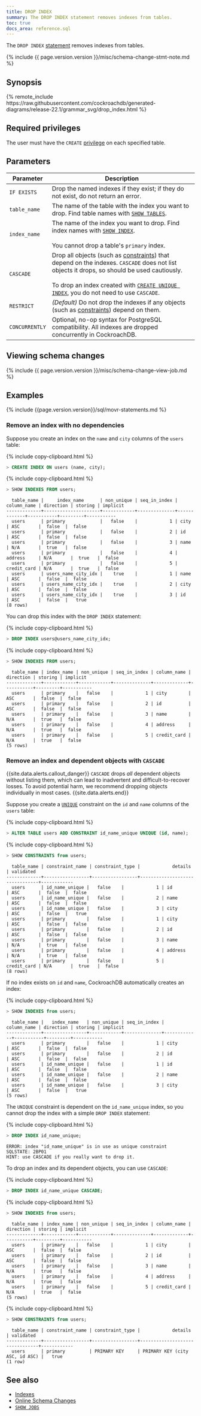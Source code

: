 ```yaml
---
title: DROP INDEX
summary: The DROP INDEX statement removes indexes from tables.
toc: true
docs_area: reference.sql
---
```


The `DROP INDEX` [statement](sql-statements.html) removes indexes from tables.

{% include {{ page.version.version }}/misc/schema-change-stmt-note.md %}

## Synopsis

<div>{% remote_include https://raw.githubusercontent.com/cockroachdb/generated-diagrams/release-22.1/grammar_svg/drop_index.html %}</div>

## Required privileges

The user must have the `CREATE` [privilege](security-reference/authorization.html#managing-privileges) on each specified table.

## Parameters

 Parameter | Description
-----------|-------------
 `IF EXISTS`	| Drop the named indexes if they exist; if they do not exist, do not return an error.
 `table_name`	| The name of the table with the index you want to drop. Find table names with [`SHOW TABLES`](show-tables.html).
 `index_name`	| The name of the index you want to drop. Find index names with [`SHOW INDEX`](show-index.html).<br/><br/>You cannot drop a table's `primary` index.
 `CASCADE`	| Drop all objects (such as [constraints](constraints.html)) that depend on the indexes. `CASCADE` does not list objects it drops, so should be used cautiously.<br><br> To drop an index created with [`CREATE UNIQUE INDEX`](create-index.html#unique-indexes), you do not need to use `CASCADE`.
 `RESTRICT`	| _(Default)_ Do not drop the indexes if any objects (such as [constraints](constraints.html)) depend on them.
 `CONCURRENTLY` |  Optional, no-op syntax for PostgreSQL compatibility. All indexes are dropped concurrently in CockroachDB.

## Viewing schema changes

{% include {{ page.version.version }}/misc/schema-change-view-job.md %}

## Examples

{% include {{page.version.version}}/sql/movr-statements.md %}

### Remove an index with no dependencies

Suppose you create an index on the `name` and `city` columns of the `users` table:

{% include copy-clipboard.html %}
~~~ sql
> CREATE INDEX ON users (name, city);
~~~

{% include copy-clipboard.html %}
~~~ sql
> SHOW INDEXES FROM users;
~~~

~~~
  table_name |     index_name      | non_unique | seq_in_index | column_name | direction | storing | implicit
-------------+---------------------+------------+--------------+-------------+-----------+---------+-----------
  users      | primary             |   false    |            1 | city        | ASC       |  false  |  false
  users      | primary             |   false    |            2 | id          | ASC       |  false  |  false
  users      | primary             |   false    |            3 | name        | N/A       |  true   |  false
  users      | primary             |   false    |            4 | address     | N/A       |  true   |  false
  users      | primary             |   false    |            5 | credit_card | N/A       |  true   |  false
  users      | users_name_city_idx |    true    |            1 | name        | ASC       |  false  |  false
  users      | users_name_city_idx |    true    |            2 | city        | ASC       |  false  |  false
  users      | users_name_city_idx |    true    |            3 | id          | ASC       |  false  |   true
(8 rows)
~~~

You can drop this index with the `DROP INDEX` statement:

{% include copy-clipboard.html %}
~~~ sql
> DROP INDEX users@users_name_city_idx;
~~~

{% include copy-clipboard.html %}
~~~ sql
> SHOW INDEXES FROM users;
~~~

~~~
  table_name | index_name | non_unique | seq_in_index | column_name | direction | storing | implicit
-------------+------------+------------+--------------+-------------+-----------+---------+-----------
  users      | primary    |   false    |            1 | city        | ASC       |  false  |  false
  users      | primary    |   false    |            2 | id          | ASC       |  false  |  false
  users      | primary    |   false    |            3 | name        | N/A       |  true   |  false
  users      | primary    |   false    |            4 | address     | N/A       |  true   |  false
  users      | primary    |   false    |            5 | credit_card | N/A       |  true   |  false
(5 rows)
~~~

### Remove an index and dependent objects with `CASCADE`

{{site.data.alerts.callout_danger}}
<code>CASCADE</code> drops <em>all</em> dependent objects without listing them, which can lead to inadvertent and difficult-to-recover losses. To avoid potential harm, we recommend dropping objects individually in most cases.
{{site.data.alerts.end}}

Suppose you create a [`UNIQUE`](unique.html) constraint on the `id` and `name` columns of the `users` table:

{% include copy-clipboard.html %}
~~~ sql
> ALTER TABLE users ADD CONSTRAINT id_name_unique UNIQUE (id, name);
~~~

{% include copy-clipboard.html %}
~~~ sql
> SHOW CONSTRAINTS from users;
~~~

~~~
  table_name | constraint_name | constraint_type |            details             | validated
-------------+-----------------+-----------------+--------------------------------+------------
  users      | id_name_unique |   false    |            1 | id          | ASC       |  false  |  false
  users      | id_name_unique |   false    |            2 | name        | ASC       |  false  |  false
  users      | id_name_unique |   false    |            3 | city        | ASC       |  false  |   true
  users      | primary        |   false    |            1 | city        | ASC       |  false  |  false
  users      | primary        |   false    |            2 | id          | ASC       |  false  |  false
  users      | primary        |   false    |            3 | name        | N/A       |  true   |  false
  users      | primary        |   false    |            4 | address     | N/A       |  true   |  false
  users      | primary        |   false    |            5 | credit_card | N/A       |  true   |  false
(8 rows)
~~~

If no index exists on `id` and `name`, CockroachDB automatically creates an index:

{% include copy-clipboard.html %}
~~~ sql
> SHOW INDEXES from users;
~~~

~~~
  table_name |   index_name   | non_unique | seq_in_index | column_name | direction | storing | implicit
-------------+----------------+------------+--------------+-------------+-----------+---------+-----------
  users      | primary        |   false    |            1 | city        | ASC       |  false  |  false
  users      | primary        |   false    |            2 | id          | ASC       |  false  |  false
  users      | id_name_unique |   false    |            1 | id          | ASC       |  false  |  false
  users      | id_name_unique |   false    |            2 | name        | ASC       |  false  |  false
  users      | id_name_unique |   false    |            3 | city        | ASC       |  false  |   true
(5 rows)
~~~

The `UNIQUE` constraint is dependent on the `id_name_unique` index, so you cannot drop the index with a simple `DROP INDEX` statement:

{% include copy-clipboard.html %}
~~~ sql
> DROP INDEX id_name_unique;
~~~

~~~
ERROR: index "id_name_unique" is in use as unique constraint
SQLSTATE: 2BP01
HINT: use CASCADE if you really want to drop it.
~~~

To drop an index and its dependent objects, you can use `CASCADE`:

{% include copy-clipboard.html %}
~~~ sql
> DROP INDEX id_name_unique CASCADE;
~~~

{% include copy-clipboard.html %}
~~~ sql
> SHOW INDEXES from users;
~~~

~~~
  table_name | index_name | non_unique | seq_in_index | column_name | direction | storing | implicit
-------------+------------+------------+--------------+-------------+-----------+---------+-----------
  users      | primary    |   false    |            1 | city        | ASC       |  false  |  false
  users      | primary    |   false    |            2 | id          | ASC       |  false  |  false
  users      | primary    |   false    |            3 | name        | N/A       |  true   |  false
  users      | primary    |   false    |            4 | address     | N/A       |  true   |  false
  users      | primary    |   false    |            5 | credit_card | N/A       |  true   |  false
(5 rows)
~~~

{% include copy-clipboard.html %}
~~~ sql
> SHOW CONSTRAINTS from users;
~~~

~~~
  table_name | constraint_name | constraint_type |            details             | validated
-------------+-----------------+-----------------+--------------------------------+------------
  users      | primary         | PRIMARY KEY     | PRIMARY KEY (city ASC, id ASC) |   true
(1 row)
~~~

## See also

- [Indexes](indexes.html)
- [Online Schema Changes](online-schema-changes.html)
- [`SHOW JOBS`](show-jobs.html)
